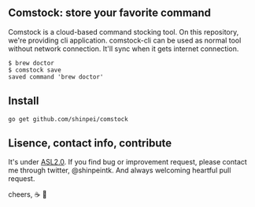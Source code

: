 ## Comstock: store your favorite command

Comstock is a cloud-based command stocking tool. On this repository, we're providing cli application. comstock-cli can be used as normal tool without network connection. It'll sync when it gets internet connection.


```
$ brew doctor
$ comstock save
saved command 'brew doctor'
```

## Install

```
go get github.com/shinpei/comstock
```


## Lisence, contact info, contribute
It's under [ASL2.0](http://www.apache.org/licenses/LICENSE-2.0). If you find bug or improvement request, please contact me through twitter, @shinpeintk. And always welcoming heartful pull request.

cheers, :coffee: :moyai:




